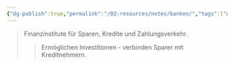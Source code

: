 ```yaml
---
{"dg-publish":true,"permalink":"/02-resources/notes/banken/","tags":["wirtschaft/bwl","wirtschaft/finanzsektor"],"noteIcon":"","updated":"2025-10-29T12:59:03.198+01:00"}
---
```


>Finanzinstitute für Sparen, Kredite und Zahlungsverkehr.
>>Ermöglichen Investitionen - verbinden Sparer mit Kreditnehmern.